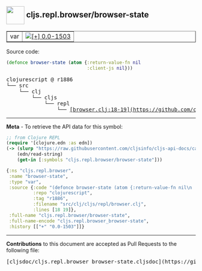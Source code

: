 ## <img width="48px" valign="middle" src="http://i.imgur.com/Hi20huC.png"> cljs.repl.browser/browser-state

 <table border="1">
<tr>

<td>var</td>
<td><a href="https://github.com/cljsinfo/cljs-api-docs/tree/0.0-1503"><img valign="middle" alt="[+] 0.0-1503" src="https://img.shields.io/badge/+-0.0--1503-lightgrey.svg"></a> </td>
</tr>
</table>






Source code:

```clj
(defonce browser-state (atom {:return-value-fn nil
                              :client-js nil}))
```

 <pre>
clojurescript @ r1886
└── src
    └── clj
        └── cljs
            └── repl
                └── <ins>[browser.clj:18-19](https://github.com/clojure/clojurescript/blob/r1886/src/clj/cljs/repl/browser.clj#L18-L19)</ins>
</pre>


---

__Meta__ - To retrieve the API data for this symbol:

```clj
;; from Clojure REPL
(require '[clojure.edn :as edn])
(-> (slurp "https://raw.githubusercontent.com/cljsinfo/cljs-api-docs/catalog/cljs-api.edn")
    (edn/read-string)
    (get-in [:symbols "cljs.repl.browser/browser-state"]))
```

```clj
{:ns "cljs.repl.browser",
 :name "browser-state",
 :type "var",
 :source {:code "(defonce browser-state (atom {:return-value-fn nil\n                              :client-js nil}))",
          :repo "clojurescript",
          :tag "r1886",
          :filename "src/clj/cljs/repl/browser.clj",
          :lines [18 19]},
 :full-name "cljs.repl.browser/browser-state",
 :full-name-encode "cljs.repl.browser_browser-state",
 :history [["+" "0.0-1503"]]}

```

---

__Contributions__ to this document are accepted as Pull Requests to the following file:

 <pre>
[cljsdoc/cljs.repl.browser_browser-state.cljsdoc](https://github.com/cljsinfo/cljs-api-docs/blob/master/cljsdoc/cljs.repl.browser_browser-state.cljsdoc)
</pre>


